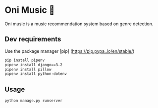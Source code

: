 # Oni Music 👹

Oni music is a music recommendation system based on genre detection.

## Dev requirements
 Use the package manager [pip]
 (https://pip.pypa..io/en/stable/)

 ```bash
pip install pipenv
pipenv install django==3.2
pipenv install pillow
pipenv install python-dotenv
 ```

 ## Usage

 ```
 python manage.py runserver
 ```
